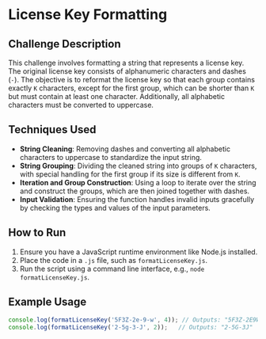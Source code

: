 # License Key Formatting

## Challenge Description

This challenge involves formatting a string that represents a license key. The original license key consists of alphanumeric characters and dashes (`-`). The objective is to reformat the license key so that each group contains exactly `K` characters, except for the first group, which can be shorter than `K` but must contain at least one character. Additionally, all alphabetic characters must be converted to uppercase.

## Techniques Used

- **String Cleaning**: Removing dashes and converting all alphabetic characters to uppercase to standardize the input string.
- **String Grouping**: Dividing the cleaned string into groups of `K` characters, with special handling for the first group if its size is different from `K`.
- **Iteration and Group Construction**: Using a loop to iterate over the string and construct the groups, which are then joined together with dashes.
- **Input Validation**: Ensuring the function handles invalid inputs gracefully by checking the types and values of the input parameters.

## How to Run

1. Ensure you have a JavaScript runtime environment like Node.js installed.
2. Place the code in a `.js` file, such as `formatLicenseKey.js`.
3. Run the script using a command line interface, e.g., `node formatLicenseKey.js`.

## Example Usage

```javascript
console.log(formatLicenseKey('5F3Z-2e-9-w', 4)); // Outputs: "5F3Z-2E9W"
console.log(formatLicenseKey('2-5g-3-J', 2));   // Outputs: "2-5G-3J"
